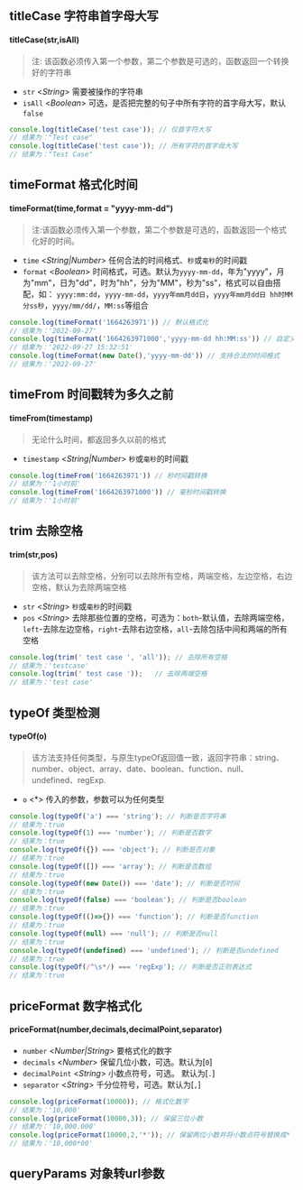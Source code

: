## titleCase 字符串首字母大写
#### titleCase(str,isAll)

>注: 该函数必须传入第一个参数，第二个参数是可选的，函数返回一个转换好的字符串

- `str` <*String*> 需要被操作的字符串
- `isAll` <*Boolean*> 可选，是否把完整的句子中所有字符的首字母大写，默认`false`

``` js
console.log(titleCase('test case')); // 仅首字符大写
// 结果为："Test case"
console.log(titleCase('test case')); // 所有字符的首字母大写
// 结果为："Test Case"
```
## timeFormat 格式化时间
#### timeFormat(time,format = "yyyy-mm-dd")

>注:该函数必须传入第一个参数，第二个参数是可选的，函数返回一个格式化好的时间。

- `time` <*String|Number*> 任何合法的时间格式、`秒`或`毫秒`的时间戳
- `format` <*Boolean*> 时间格式，可选。默认为`yyyy-mm-dd`，年为"yyyy"，月为"mm"，日为"dd"，时为"hh"，分为"MM"，秒为"ss"，格式可以自由搭配，如： `yyyy:mm:dd`，`yyyy-mm-dd`，`yyyy年mm月dd日`，`yyyy年mm月dd日 hh时MM分ss秒`，`yyyy/mm/dd/`，`MM:ss`等组合

```js
console.log(timeFormat('1664263971')) // 默认格式化
// 结果为：'2022-09-27'
console.log(timeFormat('1664263971000','yyyy-mm-dd hh:MM:ss')) // 自定义时间格式
// 结果为：'2022-09-27 15:32:51'
console.log(timeFormat(new Date(),'yyyy-mm-dd')) // 支持合法的时间格式
// 结果为：'2022-09-27'
```

## timeFrom 时间戳转为多久之前
#### timeFrom(timestamp)

>无论什么时间，都返回多久以前的格式

- `timestamp` <*String|Number*> `秒`或`毫秒`的时间戳

```js
console.log(timeFrom('1664263971')) // 秒时间戳转换
// 结果为：'1小时前'
console.log(timeFrom('1664263971000')) // 毫秒时间戳转换
// 结果为：'1小时前'
```
## trim 去除空格
#### trim(str,pos)

>该方法可以去除空格，分别可以去除所有空格，两端空格，左边空格，右边空格，默认为去除两端空格

- `str` <*String*> `秒`或`毫秒`的时间戳
- `pos` <*String*> 去除那些位置的空格，可选为：`both`-默认值，去除两端空格，`left`-去除左边空格，`right`-去除右边空格，`all`-去除包括中间和两端的所有空格

```js
console.log(trim(' test case ', 'all')); // 去除所有空格
// 结果为：'testcase'
console.log(trim(' test case '));	// 去除两端空格
// 结果为：'test case'
```
## typeOf 类型检测
#### typeOf(o)

>该方法支持任何类型，与原生typeOf返回值一致，返回字符串：string、number、object、array、date、boolean、function、null、undefined、regExp.

- `o` <*> 传入的参数，参数可以为任何类型

```js
console.log(typeOf('a') === 'string'); // 判断是否字符串
// 结果为：true
console.log(typeOf(1) === 'number'); // 判断是否数字
// 结果为：true
console.log(typeOf({}) === 'object'); // 判断是否对象
// 结果为：true
console.log(typeOf([]) === 'array'); // 判断是否数组
// 结果为：true
console.log(typeOf(new Date()) === 'date'); // 判断是否时间
// 结果为：true
console.log(typeOf(false) === 'boolean'); // 判断是否boolean
// 结果为：true
console.log(typeOf(()=>{}) === 'function'); // 判断是否function
// 结果为：true
console.log(typeOf(null) === 'null'); // 判断是否null
// 结果为：true
console.log(typeOf(undefined) === 'undefined'); // 判断是否undefined
// 结果为：true
console.log(typeOf(/^\s*/) === 'regExp'); // 判断是否正则表达式
// 结果为：true
```
## priceFormat 数字格式化
#### priceFormat(number,decimals,decimalPoint,separator)

- `number` <*Number|String*> 要格式化的数字
- `decimals` <*Number*> 保留几位小数，可选。默认为[`0`]
- `decimalPoint` <*String*> 小数点符号，可选。 默认为[`.`]
- `separator` <*String*> 千分位符号，可选。默认为[`,`]

```js
console.log(priceFormat(10000)); // 格式化数字
// 结果为：'10,000'
console.log(priceFormat(10000,3)); // 保留三位小数
// 结果为：'10,000.000'
console.log(priceFormat(10000,2,'*')); // 保留两位小数并将小数点符号替换成*
// 结果为：'10,000*00'
```
## queryParams 对象转url参数

